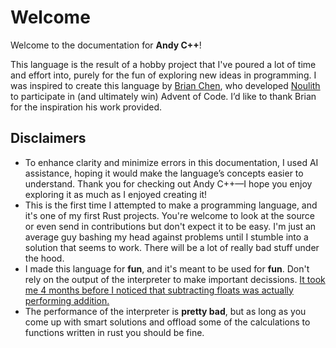 # Welcome

Welcome to the documentation for **Andy C++**!

This language is the result of a hobby project that I've poured a lot of time and effort into, purely for the fun of exploring new
ideas in programming. I was inspired to create this language by [Brian Chen](https://github.com/betaveros), who developed
[Noulith](https://github.com/betaveros/noulith) to participate in (and ultimately win) Advent of Code. I’d like to thank Brian
for the inspiration his work provided.


## Disclaimers
 * To enhance clarity and minimize errors in this documentation, I used AI assistance, hoping it would make the language’s concepts
   easier to understand. Thank you for checking out Andy C++—I hope you enjoy exploring it as much as I enjoyed creating it!
 * This is the first time I attempted to make a programming language, and it's one of my first Rust projects. You're welcome to
   look at the source or even send in contributions but don't expect it to be easy. I'm just an average guy bashing my head
   against problems until I stumble into a solution that seems to work. There will be a lot of really bad stuff under the hood.
 * I made this language for **fun**, and it's meant to be used for **fun**. Don't rely on the output of the interpreter to make
   important decissions. [It took me 4 months before I noticed that subtracting floats was actually performing addition.](https://github.com/timfennis/andy-cpp/commit/0d27629c8980d2d860c72f679053a57f0539bb0a#diff-15cd64cded3cdc9c61fac55eaac6ec14449add762cbadaf51745df463bcb658dR205)
 * The performance of the interpreter is **pretty bad**, but as long as you come up with smart solutions and offload some of the
   calculations to functions written in rust you should be fine.
